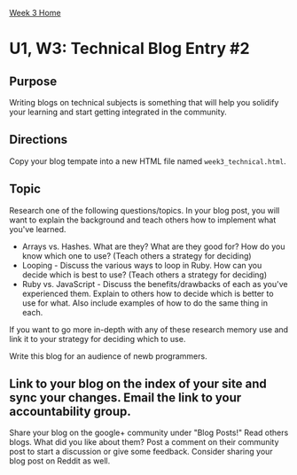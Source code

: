 [Week 3 Home](../)

# U1, W3: Technical Blog Entry #2

## Purpose
Writing blogs on technical subjects is something that will help you solidify your learning and start getting integrated in the community. 

## Directions
Copy your blog tempate into a new HTML file named `week3_technical.html`. 

## Topic
Research one of the following questions/topics. In your blog post, you will want to explain the background and teach others how to implement what you've learned. 

- Arrays vs. Hashes. What are they? What are they good for? How do you know which one to use? (Teach others a strategy for deciding)
- Looping - Discuss the various ways to loop in Ruby. How can you decide which is best to use? (Teach others a strategy for deciding)
- Ruby vs. JavaScript - Discuss the benefits/drawbacks of each as you've experienced them. Explain to others how to decide which is better to use for what. 
  Also include examples of how to do the same thing in each. 

If you want to go more in-depth with any of these research memory use and link it to your strategy for deciding which to use. 

Write this blog for an audience of newb programmers.

## Link to your blog on the index of your site and sync your changes. Email the link to your accountability group.
Share your blog on the google+ community under "Blog Posts!" Read others blogs. What did you like about them? 
Post a comment on their community post to start a discussion or give some feedback.  Consider sharing your blog post on Reddit as well.

